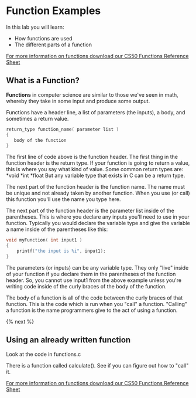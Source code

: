 # Function Examples

In this lab you will learn:
- How functions are used
- The different parts of a function

[For more information on functions download our CS50 Functions Reference Sheet](https://cs50.harvard.edu/ap/2020/assets/pdfs/functions.pdf)

## What is a Function?

**Functions** in computer science are similar to those we've seen in math, whereby they take in some input and produce some output.

Functions have a header line, a list of parameters (the inputs), a body, and sometimes a return value.

```c
return_type function_name( parameter list )
{
   body of the function
}
```
The first line of code above is the function header.  The first thing in the function header is the return type.  If your function is going to return a value, this is where you say what kind of value.  Some common return types are:
*void
*int
*float
But any variable type that exists in C can be a return type.

The next part of the function header is the function name.  The name must be unique and not already taken by another function.  When you use (or call) this function you'll use the name you type here.  

The next part of the function header is the parameter list inside of the parentheses.  This is where you declare any inputs you'll need to use in your function.  Typically you would declare the variable type and give the variable a name inside of the parentheses like this:

```c
void myFunction( int input1 )
{
    printf("the input is %i", input1);
}
```
The parameters (or inputs) can be any variable type.  They only "live" inside of your function if you declare them in the parentheses of the function header.  So, you cannot use input1 from the above example unless you're writing code inside of the curly braces of the body of the function.

The body of a function is all of the code between the curly braces of that function.  This is the code which is run when you "call" a function.  "Calling" a function is the name programmers give to the act of using a function.


{% next %}

## Using an already written function 
Look at the code in functions.c

There is a function called calculate().  See if you can figure out how to "call" it.

[For more information on functions download our CS50 Functions Reference Sheet](https://cs50.harvard.edu/ap/2020/assets/pdfs/functions.pdf)
